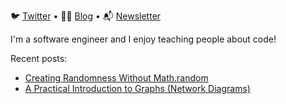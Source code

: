  🐦 [Twitter](https://twitter.com/healeycodes) • ✍🏻 [Blog](https://healeycodes.com) • 📬 [Newsletter](https://buttondown.email/healeycodes)

I'm a software engineer and I enjoy teaching people about code!

Recent posts:

- [Creating Randomness Without Math.random](https://healeycodes.com/creating-randomness/)
- [A Practical Introduction to Graphs (Network Diagrams)](https://healeycodes.com/practical-intro-to-graphs/)
